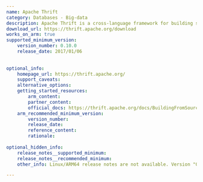 ```yaml
---
name: Apache Thrift
category: Databases - Big-data
description: Apache Thrift is a cross-language framework for building scalable services, enabling efficient communication through serialization and remote procedure calls.
download_url: https://thrift.apache.org/download
works_on_arm: true
supported_minimum_version:
    version_number: 0.10.0
    release_date: 2017/01/06
 
 
optional_info:
    homepage_url: https://thrift.apache.org/
    support_caveats:
    alternative_options:
    getting_started_resources:
        arm_content:
        partner_content:
        official_docs: https://thrift.apache.org/docs/BuildingFromSource
    arm_recommended_minimum_version:
        version_number:
        release_date:
        reference_content:
        rationale:
 
optional_hidden_info:
    release_notes__supported_minimum:
    release_notes__recommended_minimum:
    other_info: Linux/ARM64 release notes are not available. Version "0.10.0" has been successfully installed on the Neoverse N1, prior versions are failing to build.

---
```

